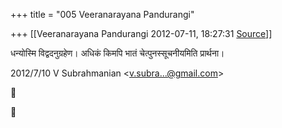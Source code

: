 +++
title = "005 Veeranarayana Pandurangi"

+++
[[Veeranarayana Pandurangi	2012-07-11, 18:27:31 [Source](https://groups.google.com/g/bvparishat/c/V-a64GkNJvk)]]



धन्योस्मि विद्वदनुग्रहेण। अधिकं किमपि भातं चेत्पुनस्सूचनीयमिति प्रार्थना।  
  

2012/7/10 V Subrahmanian \<[v.subra...@gmail.com]()\>





